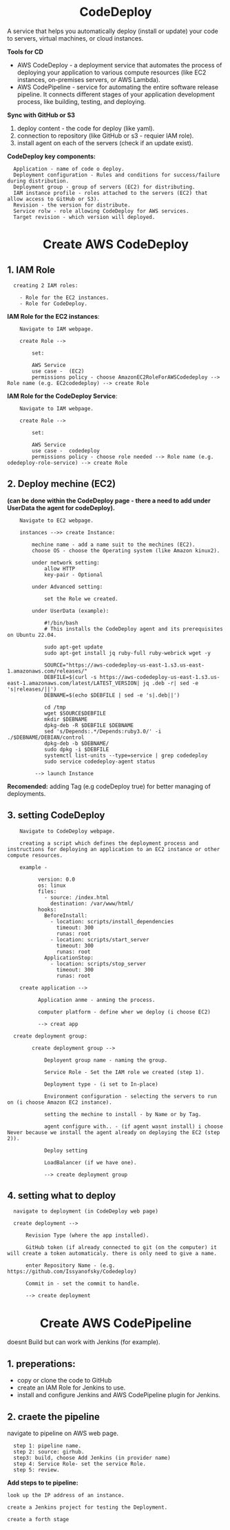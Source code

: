 <div align="center">

# **CodeDeploy**

</div>

A service that helps you automatically deploy (install or update) your code to servers, virtual machines, or cloud instances.

__Tools for CD__

   * AWS CodeDeploy - a deployment service that automates the process of deploying your application to various compute resources (like EC2 instances, on-premises servers, or AWS Lambda).
   * AWS CodePipeline - service for automating the entire software release pipeline. It connects different stages of your application development process, like building, testing, and deploying.

__Sync with GitHub or S3__

  1.  deploy content - the code for deploy (like yaml).
  2.  connection to repository (like GitHub or s3 - requier IAM role).
  3.  install agent on each of the servers (check if an update exist).

__CodeDeploy key components:__

      Application - name of code o deploy.
      Deployment configuration - Rules and conditions for success/failure during distribution.
      Deployment group - group of servers (EC2) for distributing.
      IAM instance profile - roles attached to the servers (EC2) that allow access to GitHub or S3).
      Revision - the version for distribute.
      Service rolw - role allowing CodeDeploy for AWS services.
      Target revision - which version will deployed.

<div align="center">

# **Create AWS CodeDeploy**

</div>

## 1. IAM Role

      creating 2 IAM roles:

        - Role for the EC2 instances.
        - Role for CodeDeploy.

  __IAM Role for the EC2 instances__:

        Navigate to IAM webpage.

        create Role --> 

            set:
            
            AWS Service
            use case -  (EC2)
            permissions policy - choose AmazonEC2RoleForAWSCodedeploy --> Role name (e.g. EC2codedeploy) --> create Role

  __IAM Role for the CodeDeploy Service__:

        Navigate to IAM webpage.

        create Role --> 

            set:
            
            AWS Service
            use case -  codedeploy
            permissions policy - choose role needed --> Role name (e.g. odedeploy-role-service) --> create Role

## 2. Deploy mechine (EC2)

__(can be done within the CodeDeploy page - there a need to add under UserData the agent for codeDeploy).__


        Navigate to EC2 webpage.

        instances -->> create Instance:

            mechine name - add a name suit to the mechines (EC2).
            choose OS - choose the Operating system (like Amazon kinux2).
            
            under network setting:
                allow HTTP
                key-pair - Optional
                
            under Advanced setting:
            
                set the Role we created.
                
            under UserData (example):
            
                #!/bin/bash
                # This installs the CodeDeploy agent and its prerequisites on Ubuntu 22.04.
                
                sudo apt-get update
                sudo apt-get install jq ruby-full ruby-webrick wget -y
                
                SOURCE="https://aws-codedeploy-us-east-1.s3.us-east-1.amazonaws.com/releases/"
                DEBFILE=$(curl -s https://aws-codedeploy-us-east-1.s3.us-east-1.amazonaws.com/latest/LATEST_VERSION| jq .deb -r| sed -e 's|releases/||')
                DEBNAME=$(echo $DEBFILE | sed -e 's|.deb||')
                
                cd /tmp
                wget $SOURCE$DEBFILE
                mkdir $DEBNAME
                dpkg-deb -R $DEBFILE $DEBNAME
                sed 's/Depends:.*/Depends:ruby3.0/' -i ./$DEBNAME/DEBIAN/control
                dpkg-deb -b $DEBNAME/
                sudo dpkg -i $DEBFILE
                systemctl list-units --type=service | grep codedeploy
                sudo service codedeploy-agent status
              
             --> launch Instance

__Recomended:__ adding Tag (e.g codeDeploy true) for better managing of deployments.

## 3. setting CodeDeploy 

        Navigate to CodeDeploy webpage.

        creating a script which defines the deployment process and instructions for deploying an application to an EC2 instance or other compute resources.

        example - 

              version: 0.0
              os: linux
              files:
                - source: /index.html
                  destination: /var/www/html/
              hooks:
                BeforeInstall:
                  - location: scripts/install_dependencies
                    timeout: 300
                    runas: root
                  - location: scripts/start_server
                    timeout: 300
                    runas: root
                ApplicationStop:
                  - location: scripts/stop_server
                    timeout: 300
                    runas: root

        create application --> 

              Application anme - anming the process.

              computer platform - define wher we deploy (i choose EC2)

              --> creat app

      create deployment group:

            create deployment group -->

                Deployent group name - naming the group.

                Service Role - Set the IAM role we created (step 1).

                Deployment type - (i set to In-place)

                Environment configuration - selecting the servers to run on (i choose Amazon EC2 instance).

                setting the mechine to install - by Name or by Tag.

                agent configure with.. - (if agent wasnt install) i choose Never because we install the agent already on deploying the EC2 (step 2)).

                Deploy setting

                LoadBalancer (if we have one).

                --> create deployment group
                
## 4. setting what to deploy

      navigate to deployment (in CodeDeploy web page)

      create deployment --> 
          
          Revision Type (where the app installed).

          GitHub token (if already connected to git (on the computer) it will create a token automaticaly. there is only need to give a name.

          enter Repository Name - (e.g. https://github.com/Issyanofsky/Codedeploy)

          Commit in - set the commit to handle.

          --> create deployment
          

<div align="center">

# **Create AWS CodePipeline**

</div>

doesnt Build but can work with Jenkins (for example).

## 1. preperations:

   * copy or clone the code to GitHub
   * create an IAM Role for Jenkins to use.
   * install and configure Jenkins and AWS CodePipeline plugin for Jenkins.

## 2. craete the pipeline

  navigate to pipeline on AWS web page.

      step 1: pipeline name.
      step 2: source: girhub.
      step3: build, choose Add Jenkins (in provider name) 
      step 4: Service Role- set the service Role.
      step 5: review.

__Add steps to te pipeline:__

    look up the IP address of an instance.

    create a Jenkins project for testing the Deployment.

    create a forth stage

      
